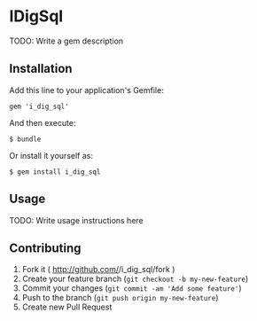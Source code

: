 # IDigSql

TODO: Write a gem description

## Installation

Add this line to your application's Gemfile:

    gem 'i_dig_sql'

And then execute:

    $ bundle

Or install it yourself as:

    $ gem install i_dig_sql

## Usage

TODO: Write usage instructions here

## Contributing

1. Fork it ( http://github.com/<my-github-username>/i_dig_sql/fork )
2. Create your feature branch (`git checkout -b my-new-feature`)
3. Commit your changes (`git commit -am 'Add some feature'`)
4. Push to the branch (`git push origin my-new-feature`)
5. Create new Pull Request
